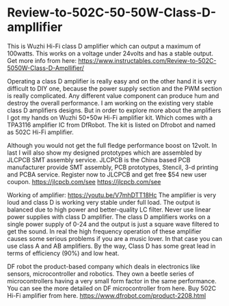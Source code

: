 # Review-to-502C-50-50W-Class-D-ampllifier
This is Wuzhi Hi-Fi class D amplifier which can output a maximum of 100watts. This works on a voltage under 24volts and has a stable output.
Get more info from here: https://www.instructables.com/Review-to-502C-5050W-Class-D-Ampllifier/
 
Operating a class D amplifier is really easy and on the other hand it is very difficult to DIY one, because the power supply section and the PWM section is really complicated. Any different value component can produce hum and destroy the overall performance. I am working on the existing very stable class D amplifiers designs. But in order to explore more about the amplifiers I got my hands on Wuzhi 50+50w Hi-Fi amplifier kit. Which comes with a TPA3116 amplifier IC from DfRobot. The kit is listed on Dfrobot and named as 502C Hi-Fi amplifier.
 
 Although you would not get the full fledge performance boost on 12volt. In last I will also show my designed prototypes which are assembled by JLCPCB SMT assembly service. JLCPCB is the China based PCB manufacturer provide SMT assembly, PCB prototypes, Stencil, 3-d printing and PCBA service. Register now to JLCPCB and get free $54 new user coupon. https://jlcpcb.com/see
 https://jlcpcb.com/see
 
Working of amplifier:
https://youtu.be/V7mhDTT18Hc
The amplifier is very loud and class D is working very stable under full load. The output is balanced due to high power and better-quality LC filter. Never use linear power supplies with class D amplifier. The class D amplifiers works on a single power supply of 0-24 and the output is just a square wave filtered to get the sound. In real the high frequency operation of these amplifier causes some serious problems if you are a music lover. In that case you can use class A and AB amplifiers. By the way, Class D has some great lead in terms of efficiency (90%) and low heat.
 
DF robot the product-based company which deals in electronics like sensors, microcontroller and robotics. They own a beetle series of microcontrollers having a very small form factor in the same performance. You can see the more detailed on DF microcontroller from here. Buy 502C Hi-Fi amplifier from here.
 https://www.dfrobot.com/product-2208.html
